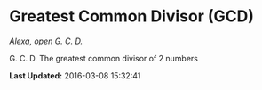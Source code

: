 # Greatest Common Divisor (GCD)
*Alexa, open G. C. D.*

G. C. D.  The greatest common divisor of 2 numbers

**Last Updated:** 2016-03-08 15:32:41